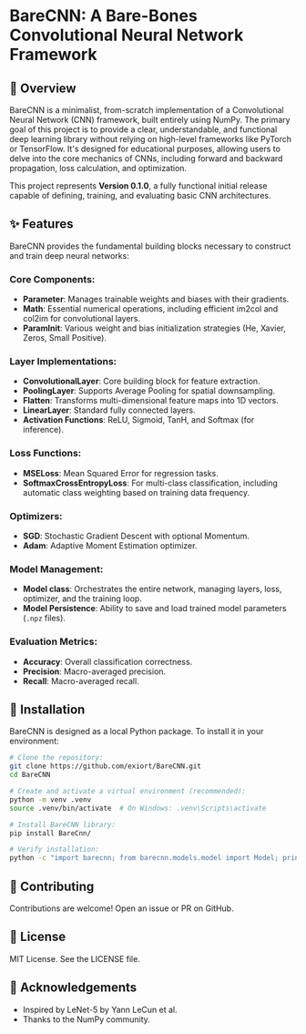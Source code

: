 # BareCNN: A Bare-Bones Convolutional Neural Network Framework

## 🌟 Overview

BareCNN is a minimalist, from-scratch implementation of a Convolutional Neural Network (CNN) framework, built entirely using NumPy. The primary goal of this project is to provide a clear, understandable, and functional deep learning library without relying on high-level frameworks like PyTorch or TensorFlow. It's designed for educational purposes, allowing users to delve into the core mechanics of CNNs, including forward and backward propagation, loss calculation, and optimization.

This project represents **Version 0.1.0**, a fully functional initial release capable of defining, training, and evaluating basic CNN architectures.

## ✨ Features

BareCNN provides the fundamental building blocks necessary to construct and train deep neural networks:

### Core Components:

- **Parameter**: Manages trainable weights and biases with their gradients.
- **Math**: Essential numerical operations, including efficient im2col and col2im for convolutional layers.
- **ParamInit**: Various weight and bias initialization strategies (He, Xavier, Zeros, Small Positive).

### Layer Implementations:

- **ConvolutionalLayer**: Core building block for feature extraction.
- **PoolingLayer**: Supports Average Pooling for spatial downsampling.
- **Flatten**: Transforms multi-dimensional feature maps into 1D vectors.
- **LinearLayer**: Standard fully connected layers.
- **Activation Functions**: ReLU, Sigmoid, TanH, and Softmax (for inference).

### Loss Functions:

- **MSELoss**: Mean Squared Error for regression tasks.
- **SoftmaxCrossEntropyLoss**: For multi-class classification, including automatic class weighting based on training data frequency.

### Optimizers:

- **SGD**: Stochastic Gradient Descent with optional Momentum.
- **Adam**: Adaptive Moment Estimation optimizer.

### Model Management:

- **Model class**: Orchestrates the entire network, managing layers, loss, optimizer, and the training loop.
- **Model Persistence**: Ability to save and load trained model parameters (`.npz` files).

### Evaluation Metrics:

- **Accuracy**: Overall classification correctness.
- **Precision**: Macro-averaged precision.
- **Recall**: Macro-averaged recall.

## 🚀 Installation

BareCNN is designed as a local Python package. To install it in your environment:

```bash
# Clone the repository:
git clone https://github.com/exiort/BareCNN.git
cd BareCNN

# Create and activate a virtual environment (recommended):
python -m venv .venv
source .venv/bin/activate  # On Windows: .venv\Scripts\activate

# Install BareCNN library:
pip install BareCnn/

# Verify installation:
python -c "import barecnn; from barecnn.models.model import Model; print('BareCNN installed successfully!')"
```

## 🤝 Contributing

Contributions are welcome! Open an issue or PR on GitHub.

## 📄 License

MIT License. See the LICENSE file.

## 🙏 Acknowledgements

- Inspired by LeNet-5 by Yann LeCun et al.
- Thanks to the NumPy community.
